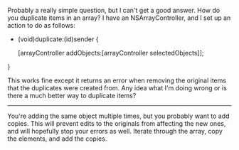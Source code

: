 Probably a really simple question, but I can't get a good answer. How do you duplicate items in an array? I have an NSArrayController, and I set up an action to do as follows:

    

- (void)duplicate:(id)sender {

	[arrayController addObjects:[arrayController selectedObjects]];

}



This works fine except it returns an error when removing the original items that the duplicates were created from. Any idea what I'm doing wrong or is there a much better way to duplicate items?

----

You're adding the same object multiple times, but you probably want to add copies. This will prevent edits to the originals from affecting the new ones, and will hopefully stop your errors as well. Iterate through the array, copy the elements, and add the copies.
